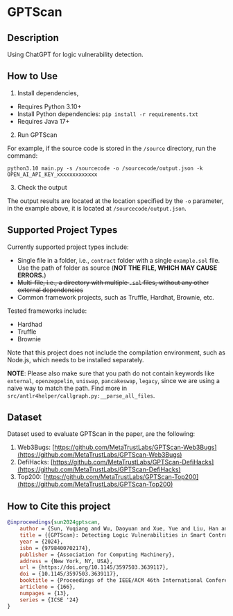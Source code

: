 # GPTScan

## Description

Using ChatGPT for logic vulnerability detection.

## How to Use

1. Install dependencies,

- Requires Python 3.10+
- Install Python dependencies: `pip install -r requirements.txt`
- Requires Java 17+

2. Run GPTScan

For example, if the source code is stored in the `/source` directory, run the command:

```shell
python3.10 main.py -s /sourcecode -o /sourcecode/output.json -k OPEN_AI_API_KEY_xxxxxxxxxxxxx
```

3. Check the output

The output results are located at the location specified by the `-o` parameter, in the example above, it is located at `/sourcecode/output.json`.

## Supported Project Types

Currently supported project types include:
- Single file in a folder, i.e., `contract` folder with a single `example.sol` file. Use the path of folder as source (**NOT THE FILE, WHICH MAY CAUSE ERRORS.**)
- ~~Multi-file, i.e., a directory with multiple `.sol` files, without any other external dependencies~~
- Common framework projects, such as Truffle, Hardhat, Brownie, etc.

Tested frameworks include:
- Hardhad
- Truffle
- Brownie

Note that this project does not include the compilation environment, such as Node.js, which needs to be installed separately.

**NOTE**: Please also make sure that you path do not contain keywords like `external`, `openzeppelin`, `uniswap`, `pancakeswap`, `legacy`, since we are using a naive way to match the path. Find more in `src/antlr4helper/callgraph.py:__parse_all_files`.

## Dataset

Dataset used to evaluate GPTScan in the paper, are the following:
1. Web3Bugs: [https://github.com/MetaTrustLabs/GPTScan-Web3Bugs](https://github.com/MetaTrustLabs/GPTScan-Web3Bugs)
2. DefiHacks: [https://github.com/MetaTrustLabs/GPTScan-DefiHacks](https://github.com/MetaTrustLabs/GPTScan-DefiHacks)
3. Top200: [https://github.com/MetaTrustLabs/GPTScan-Top200](https://github.com/MetaTrustLabs/GPTScan-Top200)

## How to Cite this project

```bibtex
@inproceedings{sun2024gptscan,
    author = {Sun, Yuqiang and Wu, Daoyuan and Xue, Yue and Liu, Han and Wang, Haijun and Xu, Zhengzi and Xie, Xiaofei and Liu, Yang},
    title = {{GPTScan}: Detecting Logic Vulnerabilities in Smart Contracts by Combining GPT with Program Analysis},
    year = {2024},
    isbn = {9798400702174},
    publisher = {Association for Computing Machinery},
    address = {New York, NY, USA},
    url = {https://doi.org/10.1145/3597503.3639117},
    doi = {10.1145/3597503.3639117},
    booktitle = {Proceedings of the IEEE/ACM 46th International Conference on Software Engineering},
    articleno = {166},
    numpages = {13},
    series = {ICSE '24}
}
```
